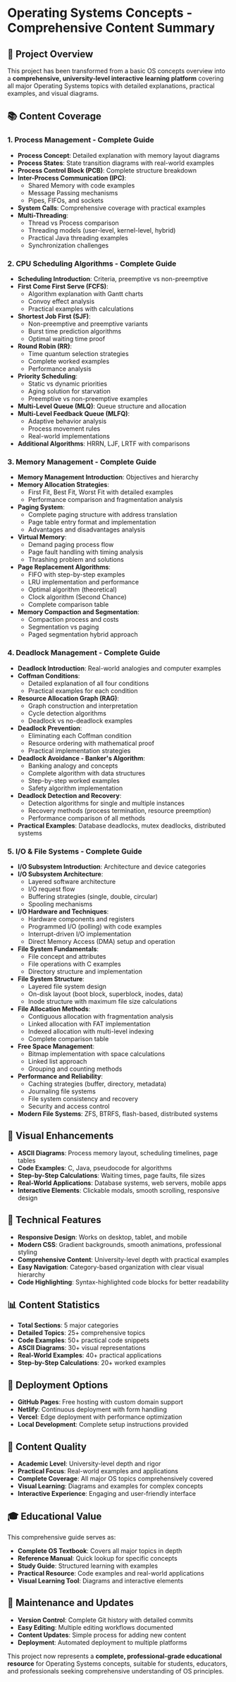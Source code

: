 # Operating Systems Concepts - Comprehensive Content Summary

## 🎯 Project Overview
This project has been transformed from a basic OS concepts overview into a **comprehensive, university-level interactive learning platform** covering all major Operating Systems topics with detailed explanations, practical examples, and visual diagrams.

## 📚 Content Coverage

### 1. Process Management - Complete Guide
- **Process Concept**: Detailed explanation with memory layout diagrams
- **Process States**: State transition diagrams with real-world examples
- **Process Control Block (PCB)**: Complete structure breakdown
- **Inter-Process Communication (IPC)**: 
  - Shared Memory with code examples
  - Message Passing mechanisms
  - Pipes, FIFOs, and sockets
- **System Calls**: Comprehensive coverage with practical examples
- **Multi-Threading**: 
  - Thread vs Process comparison
  - Threading models (user-level, kernel-level, hybrid)
  - Practical Java threading examples
  - Synchronization challenges

### 2. CPU Scheduling Algorithms - Complete Guide
- **Scheduling Introduction**: Criteria, preemptive vs non-preemptive
- **First Come First Serve (FCFS)**: 
  - Algorithm explanation with Gantt charts
  - Convoy effect analysis
  - Practical examples with calculations
- **Shortest Job First (SJF)**:
  - Non-preemptive and preemptive variants
  - Burst time prediction algorithms
  - Optimal waiting time proof
- **Round Robin (RR)**:
  - Time quantum selection strategies
  - Complete worked examples
  - Performance analysis
- **Priority Scheduling**:
  - Static vs dynamic priorities
  - Aging solution for starvation
  - Preemptive vs non-preemptive examples
- **Multi-Level Queue (MLQ)**: Queue structure and allocation
- **Multi-Level Feedback Queue (MLFQ)**: 
  - Adaptive behavior analysis
  - Process movement rules
  - Real-world implementations
- **Additional Algorithms**: HRRN, LJF, LRTF with comparisons

### 3. Memory Management - Complete Guide
- **Memory Management Introduction**: Objectives and hierarchy
- **Memory Allocation Strategies**:
  - First Fit, Best Fit, Worst Fit with detailed examples
  - Performance comparison and fragmentation analysis
- **Paging System**:
  - Complete paging structure with address translation
  - Page table entry format and implementation
  - Advantages and disadvantages analysis
- **Virtual Memory**:
  - Demand paging process flow
  - Page fault handling with timing analysis
  - Thrashing problem and solutions
- **Page Replacement Algorithms**:
  - FIFO with step-by-step examples
  - LRU implementation and performance
  - Optimal algorithm (theoretical)
  - Clock algorithm (Second Chance)
  - Complete comparison table
- **Memory Compaction and Segmentation**:
  - Compaction process and costs
  - Segmentation vs paging
  - Paged segmentation hybrid approach

### 4. Deadlock Management - Complete Guide
- **Deadlock Introduction**: Real-world analogies and computer examples
- **Coffman Conditions**: 
  - Detailed explanation of all four conditions
  - Practical examples for each condition
- **Resource Allocation Graph (RAG)**:
  - Graph construction and interpretation
  - Cycle detection algorithms
  - Deadlock vs no-deadlock examples
- **Deadlock Prevention**:
  - Eliminating each Coffman condition
  - Resource ordering with mathematical proof
  - Practical implementation strategies
- **Deadlock Avoidance - Banker's Algorithm**:
  - Banking analogy and concepts
  - Complete algorithm with data structures
  - Step-by-step worked examples
  - Safety algorithm implementation
- **Deadlock Detection and Recovery**:
  - Detection algorithms for single and multiple instances
  - Recovery methods (process termination, resource preemption)
  - Performance comparison of all methods
- **Practical Examples**: Database deadlocks, mutex deadlocks, distributed systems

### 5. I/O & File Systems - Complete Guide
- **I/O Subsystem Introduction**: Architecture and device categories
- **I/O Subsystem Architecture**:
  - Layered software architecture
  - I/O request flow
  - Buffering strategies (single, double, circular)
  - Spooling mechanisms
- **I/O Hardware and Techniques**:
  - Hardware components and registers
  - Programmed I/O (polling) with code examples
  - Interrupt-driven I/O implementation
  - Direct Memory Access (DMA) setup and operation
- **File System Fundamentals**:
  - File concept and attributes
  - File operations with C examples
  - Directory structure and implementation
- **File System Structure**:
  - Layered file system design
  - On-disk layout (boot block, superblock, inodes, data)
  - Inode structure with maximum file size calculations
- **File Allocation Methods**:
  - Contiguous allocation with fragmentation analysis
  - Linked allocation with FAT implementation
  - Indexed allocation with multi-level indexing
  - Complete comparison table
- **Free Space Management**:
  - Bitmap implementation with space calculations
  - Linked list approach
  - Grouping and counting methods
- **Performance and Reliability**:
  - Caching strategies (buffer, directory, metadata)
  - Journaling file systems
  - File system consistency and recovery
  - Security and access control
- **Modern File Systems**: ZFS, BTRFS, flash-based, distributed systems

## 🎨 Visual Enhancements
- **ASCII Diagrams**: Process memory layout, scheduling timelines, page tables
- **Code Examples**: C, Java, pseudocode for algorithms
- **Step-by-Step Calculations**: Waiting times, page faults, file sizes
- **Real-World Applications**: Database systems, web servers, mobile apps
- **Interactive Elements**: Clickable modals, smooth scrolling, responsive design

## 🔧 Technical Features
- **Responsive Design**: Works on desktop, tablet, and mobile
- **Modern CSS**: Gradient backgrounds, smooth animations, professional styling
- **Comprehensive Content**: University-level depth with practical examples
- **Easy Navigation**: Category-based organization with clear visual hierarchy
- **Code Highlighting**: Syntax-highlighted code blocks for better readability

## 📊 Content Statistics
- **Total Sections**: 5 major categories
- **Detailed Topics**: 25+ comprehensive topics
- **Code Examples**: 50+ practical code snippets
- **ASCII Diagrams**: 30+ visual representations
- **Real-World Examples**: 40+ practical applications
- **Step-by-Step Calculations**: 20+ worked examples

## 🚀 Deployment Options
- **GitHub Pages**: Free hosting with custom domain support
- **Netlify**: Continuous deployment with form handling
- **Vercel**: Edge deployment with performance optimization
- **Local Development**: Complete setup instructions provided

## 📝 Content Quality
- **Academic Level**: University-level depth and rigor
- **Practical Focus**: Real-world examples and applications
- **Complete Coverage**: All major OS topics comprehensively covered
- **Visual Learning**: Diagrams and examples for complex concepts
- **Interactive Experience**: Engaging and user-friendly interface

## 🎓 Educational Value
This comprehensive guide serves as:
- **Complete OS Textbook**: Covers all major topics in depth
- **Reference Manual**: Quick lookup for specific concepts
- **Study Guide**: Structured learning with examples
- **Practical Resource**: Code examples and real-world applications
- **Visual Learning Tool**: Diagrams and interactive elements

## 🔄 Maintenance and Updates
- **Version Control**: Complete Git history with detailed commits
- **Easy Editing**: Multiple editing workflows documented
- **Content Updates**: Simple process for adding new content
- **Deployment**: Automated deployment to multiple platforms

This project now represents a **complete, professional-grade educational resource** for Operating Systems concepts, suitable for students, educators, and professionals seeking comprehensive understanding of OS principles.